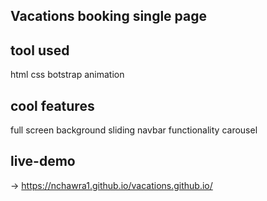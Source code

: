  Vacations booking single page 
 -----------------------------
 
 tool used
 ---------
 html
 css
 botstrap
 animation
 
 cool features
 -------------
 full screen background
 sliding navbar functionality
 carousel
 
 live-demo 
 ---------
 -> https://nchawra1.github.io/vacations.github.io/
 
